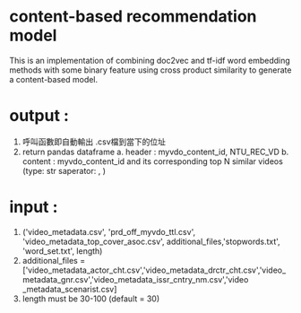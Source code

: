 # content-based recommendation model

This is an implementation of combining doc2vec and tf-idf word embedding methods with some binary feature using cross product similarity to generate a content-based model.

# output :
1. 呼叫函數即自動輸出 .csv檔到當下的位址 
2. return pandas dataframe
    a. header : ​myvdo_content_id, NTU_REC_VD
    b. content : ​myvdo_content_id and its corresponding top N similar videos (type: str saperator: , )

# input :
1. ('video_metadata.csv', 'prd_off_myvdo_ttl.csv', 'video_metadata_top_cover_asoc.csv', additional_files,'stopwords.txt', 'word_set.txt', length)
2. additional_files = ['video_metadata_actor_cht.csv','video_metadata_drctr_cht.csv','video_metadata_gnr.csv','video_metadata_issr_cntry_nm.csv','video _metadata_scenarist.csv]
3. length must be 30-100 (default = 30)

